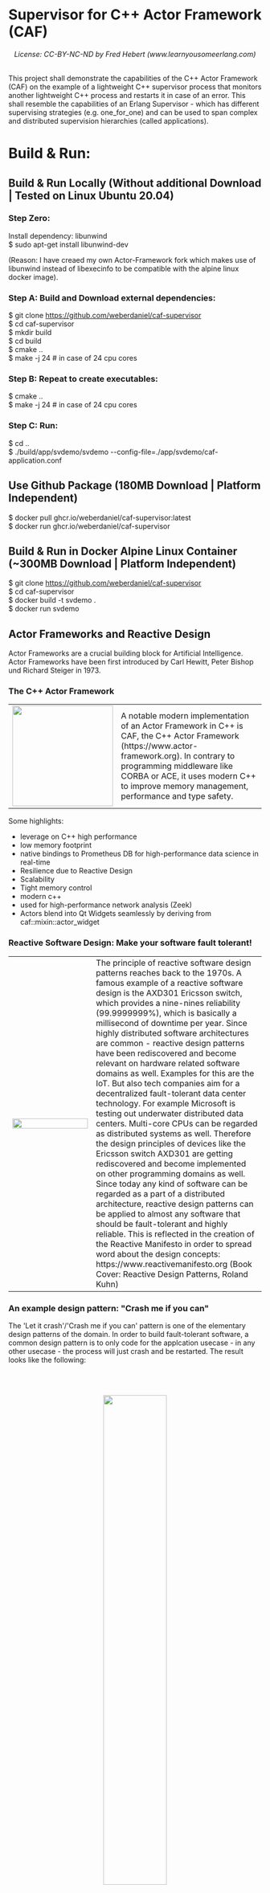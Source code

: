 # Supervisor for C++ Actor Framework (CAF)

<div align="center">
<img src="https://github.com/weberdaniel/supervisor-demo/raw/main/doc/images/crash-me-if-you-can.png" alt><br>
<em>License: CC-BY-NC-ND by Fred Hebert (www.learnyousomeerlang.com)</em>
</div>

<br>

This project shall demonstrate the capabilities of the C++ Actor Framework (CAF)
on the example of a lightweight C++ supervisor process that monitors another lightweight 
C++ process and restarts it in case of an error. This shall resemble the capabilities
of an Erlang Supervisor - which has different supervising strategies (e.g. one_for_one) 
and can be used to span complex and distributed supervision hierarchies (called applications).

# Build & Run:

## Build & Run Locally (Without additional Download | Tested on Linux Ubuntu 20.04)

### Step Zero:

Install dependency: libunwind <br>
$ sudo apt-get install libunwind-dev <br>

(Reason: I have creaed my own Actor-Framework fork which makes use of libunwind instead of
 libexecinfo to be compatible with the alpine linux docker image).

### Step A: Build and Download external dependencies:

$ git clone https://github.com/weberdaniel/caf-supervisor <br>
$ cd caf-supervisor <br>
$ mkdir build <br>
$ cd build <br>
$ cmake .. <br> 
$ make -j 24 # in case of 24 cpu cores <br>

### Step B: Repeat to create executables:

$ cmake .. <br> 
$ make -j 24 # in case of 24 cpu cores <br>

### Step C: Run:

$ cd .. <br>
$ ./build/app/svdemo/svdemo --config-file=./app/svdemo/caf-application.conf

## Use Github Package (180MB Download | Platform Independent)

$ docker pull ghcr.io/weberdaniel/caf-supervisor:latest <br>
$ docker run ghcr.io/weberdaniel/caf-supervisor

## Build & Run in Docker Alpine Linux Container (~300MB Download | Platform Independent)

$ git clone https://github.com/weberdaniel/caf-supervisor <br>
$ cd caf-supervisor <br>
$ docker build -t svdemo . <br>
$ docker run svdemo


## Actor Frameworks and Reactive Design

Actor Frameworks are a crucial building block for Artificial Intelligence. Actor Frameworks have been first introduced by 
Carl Hewitt, Peter Bishop und Richard Steiger in 1973.

### The C++ Actor Framework

<table>
<tbody>
<tr>
<td width="33%"> <div align="center"><img src="https://www.actor-framework.org/static/img/caf-logo.png" width="200"> </div> </td>
<td> A notable modern implementation of an Actor Framework in C++ is CAF, the C++ Actor Framework (https://www.actor-framework.org). In contrary to programming middleware like CORBA or ACE, it uses modern C++ to improve memory management, performance and type safety. </td>
</tr>
</tbody>
</table>

Some highlights:

- leverage on C++ high performance
- low memory footprint
- native bindings to Prometheus DB for high-performance data science in real-time
- Resilience due to Reactive Design
- Scalability
- Tight memory control
- modern c++
- used for high-performance network analysis (Zeek)
- Actors blend into Qt Widgets seamlessly by deriving from caf::mixin::actor_widget<QWdiget> 

### Reactive Software Design: Make your software fault tolerant!
  
<table>
<tbody>
<tr>
<td width="33%"> <img align='left' src="https://github.com/weberdaniel/supervisor-demo/raw/main/doc/images/reactive_design.jpg" width="100%">  </td>
<td> The principle of reactive software design patterns reaches back to the 1970s. A famous example of a reactive software design is the AXD301 Ericsson switch, which provides a nine-nines reliability (99.9999999%), which is basically a millisecond of downtime per year. Since highly distributed software architectures are common - reactive design patterns have been rediscovered and become relevant on hardware related software domains as well. Examples for this are the IoT. But also tech companies aim for a decentralized fault-tolerant data center technology. For example Microsoft is testing out underwater distributed data centers. Multi-core CPUs can be regarded as distributed systems as well. Therefore the design principles of devices like the Ericsson switch AXD301 are getting rediscovered and become implemented on other programming domains as well. Since today any kind of software can be regarded as a part of a distributed architecture, reactive design patterns can be applied to almost any software that should be fault-tolerant and highly reliable. This is reflected in the creation of the Reactive Manifesto in order to spread word about the design concepts: https://www.reactivemanifesto.org
(Book Cover: Reactive Design Patterns, Roland Kuhn)  </td>
</tr>
</tbody>
</table>

### An example design pattern: "Crash me if you can"
  
The 'Let it crash'/'Crash me if you can' pattern is one of the elementary design patterns of the domain. In order to build fault-tolerant software, a common design pattern is to  only code for the applcation usecase - in any other usecase - the process will just crash and be restarted. The result looks like the following:

<br><br>
<div align="center">
<img src="https://github.com/weberdaniel/supervisor-demo/raw/main/doc/images/restart.png" width="50%" alt><br>
<em>Child process is being restarted by the supervisor</em>
</div>
<br>
  
The Erlang specification of a supervisor can be found here:
https://www.erlang.org/doc/man/supervisor.html
  
#### One for One Strategy
  
<br><br>
<div align="center">
<img src="https://github.com/weberdaniel/supervisor-demo/raw/main/doc/images/sup-one_for_one.png" width="50%" alt style="fill: blue"><br>
</div>
  
#### One for All Strategy
<br><br>
<div align="center">
<img src="https://github.com/weberdaniel/supervisor-demo/raw/main/doc/images/sup-one_for_all.png" width="50%" alt><br>
</div>
  
#### Rest for One Strategy
<br><br>
<div align="center">
<img src="https://github.com/weberdaniel/supervisor-demo/raw/main/doc/images/sup-rest_for_one.png" width="50%" alt><br>
</div>


## Aims and Goals

The goal of this project is to implement an Erlang supervision hierarchy inside a C++ high performance application, as closly as possible resembling the principles of Erlang, but in the domain of high performance computing. 
  
## Limitations

Currently one_for_one, one_for_all, rest_for_one strategy is implemented,
but not simple_one_for_one. Also currently this only works with function object 
(functor) based actors, not class based actors or function based actors.
    
## Contribution  

In SCRUM you usually find a DEFINITION OF DONE, telling what is expected of the code quality. In this case there is no scrum team, but still a Definition of Done is used as far as possible (Reviews are not always possible)

### The Definition of Done:
  
- Fullfillment of Google Coding Style (cpplint must give 0 errors)
- C++ Core Guidelines must be kept : https://isocpp.github.io/CppCoreGuidelines/CppCoreGuidelines
- Another Person must review the code
- Unit Test must be > 80%
- Memory Check with Valgrind
- Code Coverage > 80%

